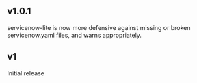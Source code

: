 ## v1.0.1

servicenow-lite is now more defensive against missing
or broken servicenow.yaml files, and warns appropriately.

## v1

Initial release
